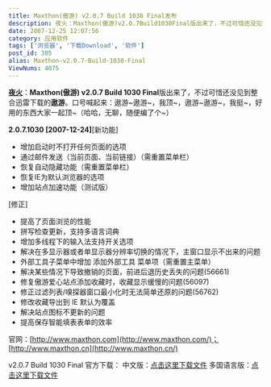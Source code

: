 ```yaml
---
title: Maxthon(傲游) v2.0.7 Build 1030 Final发布
description: 夜火：Maxthon(傲游)v2.0.7Build1030Final版出来了，不过可惜还没见到整合迅雷下载的遨游。口号喊起来：遨游~遨游~，我顶~，遨游~遨游~，我挺~，好用的东西大家一起顶~（哈哈，无聊，随便编了个~）2.0.7.1030[2007-12-24][新功能]+增加启动时不打开任何页面的选项+通过邮件发送（当前页面、当前链接）（需重置菜单栏）+恢复自动隐藏功能（需重置菜单栏）+恢复IE为默认浏览器的选项+增加站点加速功能（测试版）
date: 2007-12-25 12:07:56
category: 应用软件
tags: ['浏览器', '下载Download', '软件']
post_id: 305
alias: Maxthon-v2.0.7-Build-1030-Final
ViewNums: 4075
---
```


**[夜火](http://www.15897.com/)**：**Maxthon(傲游) v2.0.7 Build 1030 Final**版出来了，不过可惜还没见到整合迅雷下载的**遨游**。口号喊起来：遨游~遨游~，我顶~，遨游~遨游~，我挺~，好用的东西大家一起顶~（哈哈，无聊，随便编了个~）

**2.0.7.1030 [2007-12-24]**[新功能]
+ 增加启动时不打开任何页面的选项
+ 通过邮件发送（当前页面、当前链接）（需重置菜单栏）
+ 恢复自动隐藏功能（需重置菜单栏）
+ 恢复IE为默认浏览器的选项
+ 增加站点加速功能（测试版）

[修正]
* 提高了页面浏览的性能
* 拼写检查更新，支持多语言词典
* 增加多线程下的输入法支持开关选项
* 解决在多显示器或者单显示器分辨率切换的情况下，主窗口显示不出来的问题
* 外部工具子菜单中增加 添加外部工具 菜单项（需重置主菜单）
* 解决某些情况下导致撤销的页面，前进后退历史丢失的问题(56661)
* 修复傲游爱心站点添加收藏时，收藏显示缓慢的问题(56097)
* 修正过滤列表/嗅探器窗口最小化时无法简单还原的问题(56762)
* 修改收藏导出到 IE 默认为覆盖
* 解决站点图标不更新的问题
* 提高保存智能填表表单的效率

官网：[http://www.maxthon.com](http://www.maxthon.com/)；[http://www.maxthon.cn](http://www.maxthon.cn/)

v2.0.7 Build 1030 Final 官方下载：
中文版：[点击这里下载文件](http://maxthon.cachefly.net/mx_2.0.7.1030cn.exe)
多国语言版：[点击这里下载文件](http://maxthon.cachefly.net/mx_2.0.7.1030.exe)

